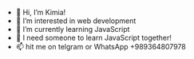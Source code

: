 - 👋 Hi, I’m Kimia!
- 👀 I’m interested in web development
- 🌱 I’m currently learning JavaScript
- 💞️ I need someone to learn JavaScript together!
- 📫 hit me on telgram or WhatsApp +989364807978

<!---
Kimiacake/Kimiacake is a ✨ special ✨ repository because its `README.md` (this file) appears on your GitHub profile.
You can click the Preview link to take a look at your changes.
--->
